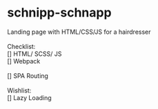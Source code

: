 # schnipp-schnapp

Landing page with HTML/CSS/JS for a hairdresser
</br>
</br>
Checklist:</br>
[] HTML/ SCSS/ JS</br>
[] Webpack</br>  
[] SPA Routing</br>
</br>
Wishlist:</br>
[]  Lazy Loading</br>
